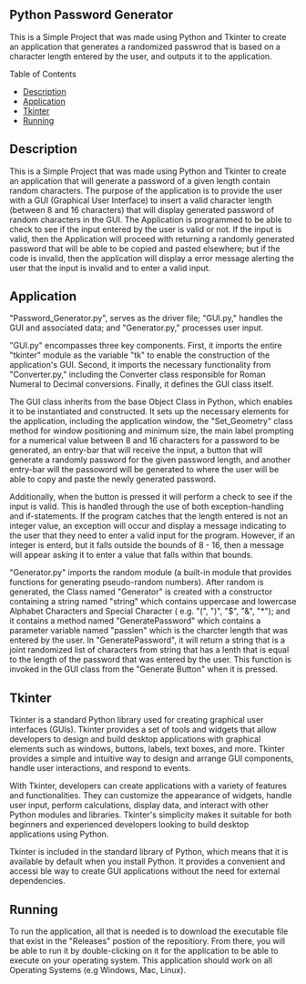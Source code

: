 ## Python Password Generator

This is a Simple Project that was made using Python and Tkinter to create an application that
generates a randomized passwrod that is based on a character length entered by the user,
and outputs it to the application. 

Table of Contents
- [Description](#Description)
- [Application](#Application)
- [Tkinter](#Tkinter)
- [Running](#Running)

## Description

This is a Simple Project that was made using Python and Tkinter to create an application that will generate a password of a given length contain random characters. 
The purpose of the application is to provide the user with a GUI (Graphical User Interface) to insert a valid character length (between 8 and 16 characters) that 
will display generated password of random characters in the GUI. The Application is programmed to be able to check to see if the input entered by the user is valid or not. 
If the input is valid, then the Application will proceed with returning a randomly generated password that will be able to be copied and pasted elsewhere; but 
if the code is invalid, then the application will display a error message alerting the user that the input is invalid and to enter a valid input. 

## Application

"Password_Generator.py", serves as the driver file; "GUI.py," handles the GUI and associated data; and "Generator.py," processes user input.

"GUI.py" encompasses three key components. First, it imports the entire "tkinter" module as the variable "tk" to enable the construction of the application's GUI. 
Second, it imports the necessary functionality from "Converter.py," including the Converter class responsible for Roman Numeral to Decimal conversions. 
Finally, it defines the GUI class itself.

The GUI class inherits from the base Object Class in Python, which enables it to be instantiated and constructed. 
It sets up the necessary elements for the application, including the application window, the "Set_Geometry" class 
method for window positioning and minimum size, the main label prompting for a numerical value between 8 and 16 
characters for a password to be generated, an entry-bar that will receive the input, a button that will generate 
a randomly password for the given password length, and another entry-bar will the passoword will be generated to 
where the user will be able to copy and paste the newly generated password.

Additionally, when the button is pressed it will perform a check to see if the input is valid. This is handled through the use of both exception-handling
and if-statements. If the program catches that the length entered is not an integer value, an exception will occur and display a message indicating to the
user that they need to enter a valid input for the program. However, if an integer is enterd, but it falls outside the bounds of 8 - 16, then a message will appear asking it to enter a value that falls within that bounds.

"Generator.py" imports the random module (a built-in module that provides functions for generating pseudo-random numbers).
After random is generated, the Class named "Generator" is created with a constructor containing a string named "string" which contains uppercase
and lowercase Alphabet Characters and Special Character ( e.g. "(", ")", "$", "&", "*"); and it contains a method named "GeneratePassword"
which contains a parameter variable named "passlen" which is the charcter length that was entered by the user. In "GeneratePassword", it will return
a string that is a joint randomized list of characters from string that has a lenth that is equal to the length of the password that was entered by the user.
This function is invoked in the GUI class from the "Generate Button" when it is pressed. 

## Tkinter

Tkinter is a standard Python library used for creating graphical user interfaces (GUIs). Tkinter provides a set of tools and widgets that allow developers to design and build desktop applications with graphical elements such as windows, buttons, labels, text boxes, and more. Tkinter provides a simple and intuitive way to design and arrange GUI components, handle user interactions, and respond to events. 

With Tkinter, developers can create applications with a variety of features and functionalities. They can customize the appearance of widgets, handle user input, perform calculations, display data, and interact with other Python modules and libraries. Tkinter's simplicity makes it suitable for both beginners and experienced developers looking to build desktop applications using Python.

Tkinter is included in the standard library of Python, which means that it is available by default when you install Python. It provides a convenient and accessi ble way to create GUI applications without the need for external dependencies.


## Running

To run the application, all that is needed is to download the executable file that exist in the "Releases" postion of the repositiory. From there, you will be able to run it by double-clicking on it for the application to be able to execute on your operating system. This application should work on all Operating Systems (e.g Windows, Mac, Linux).
